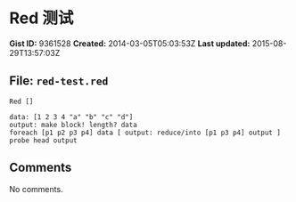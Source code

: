 # Red 测试

**Gist ID:** 9361528
**Created:** 2014-03-05T05:03:53Z
**Last updated:** 2015-08-29T13:57:03Z

## File: `red-test.red`

```Red
Red []

data: [1 2 3 4 "a" "b" "c" "d"]
output: make block! length? data
foreach [p1 p2 p3 p4] data [ output: reduce/into [p1 p3 p4] output ]
probe head output
```

## Comments

No comments.
